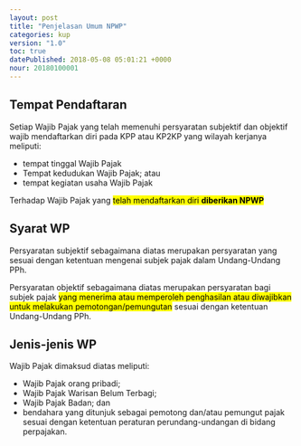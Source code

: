 ```yaml
---
layout: post
title: "Penjelasan Umum NPWP"
categories: kup
version: "1.0"
toc: true
datePublished: 2018-05-08 05:01:21 +0000
nour: 20180100001
---
```

## Tempat Pendaftaran

Setiap Wajib Pajak yang telah memenuhi persyaratan subjektif dan objektif wajib mendaftarkan diri pada KPP atau KP2KP yang wilayah kerjanya meliputi:
- tempat tinggal Wajib Pajak
- Tempat kedudukan Wajib Pajak; atau
- tempat kegiatan usaha Wajib Pajak

Terhadap Wajib Pajak yang <mark>telah mendaftarkan diri <strong>diberikan NPWP</strong></mark>

## Syarat WP
Persyaratan subjektif sebagaimana diatas merupakan persyaratan yang sesuai dengan ketentuan mengenai subjek pajak dalam Undang-Undang PPh.

Persyaratan objektif sebagaimana diatas merupakan persyaratan bagi subjek pajak <mark>yang menerima atau memperoleh penghasilan atau diwajibkan untuk melakukan pemotongan/pemungutan</mark> sesuai dengan ketentuan Undang-Undang PPh.

## Jenis-jenis WP
Wajib Pajak dimaksud diatas meliputi:
- Wajib Pajak orang pribadi;
- Wajib Pajak Warisan Belum Terbagi;
- Wajib Pajak Badan; dan
- bendahara yang ditunjuk sebagai pemotong dan/atau pemungut pajak sesuai dengan ketentuan peraturan perundang-undangan di bidang perpajakan.
